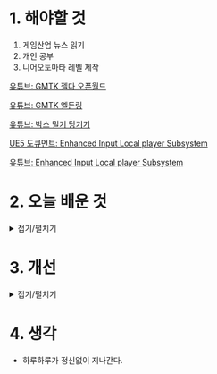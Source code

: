 
# 1. 해야할 것

1. 게임산업 뉴스 읽기 
2. 개인 공부  
3. 니어오토마타 레벨 제작

[유튜브: GMTK 젤다 오픈월드](https://www.youtube.com/watch?v=CZzcVs8tNfE)

[유튜브: GMTK 엘든링](https://www.youtube.com/watch?v=LvnlvB9n6ic)

[유튜브: 박스 밀기 당기기](https://youtu.be/v3JXpF4wl_o?feature=shared)

[UE5 도큐먼트: Enhanced Input Local player Subsystem](https://dev.epicgames.com/documentation/ko-kr/unreal-engine/enhanced-input-in-unreal-engine)

[유튜브: Enhanced Input Local player Subsystem](https://www.youtube.com/watch?v=CYiHNbAIp4s)



# 2. 오늘 배운 것

<details>
<summary>접기/펼치기</summary>

## IA_EnhancedInteract
<img width="1090" height="526" alt="image" src="https://github.com/user-attachments/assets/481824a0-64d5-4a6d-b08a-922e4c93e996" />

<img width="1516" height="554" alt="image" src="https://github.com/user-attachments/assets/98d7adbc-802d-4d49-b7ab-6b64178b117f" />

<img width="1872" height="587" alt="image" src="https://github.com/user-attachments/assets/ba23b19a-682e-48b4-8dc7-e3b12f4734f4" />

## InputMappingContext
<img width="946" height="489" alt="image" src="https://github.com/user-attachments/assets/c78077cc-b606-4af6-8b0a-125bbf80c31b" />

<img width="377" height="760" alt="image" src="https://github.com/user-attachments/assets/197be24a-af86-414a-a967-68d9b9394533" />
<img width="396" height="328" alt="image" src="https://github.com/user-attachments/assets/38132009-96cc-4ff7-b3b2-ae7aa888d11e" />

## BP_TPTest
<img width="1491" height="278" alt="image" src="https://github.com/user-attachments/assets/d4805076-68d9-4f83-b666-5c446b0bba8f" />




## 니어오토마타 레벨 제작
<img width="1920" height="1080" alt="image" src="https://github.com/user-attachments/assets/da1a4779-bc3b-4983-825b-b43064c73790" />

<img width="1902" height="1022" alt="image" src="https://github.com/user-attachments/assets/8612c03f-3aba-4fe8-9839-76c959d26b39" />

<img width="1920" height="1080" alt="image" src="https://github.com/user-attachments/assets/3a1248d0-7e00-4ff8-8f4c-f2b55f1bbe25" />

<img width="1900" height="1017" alt="image" src="https://github.com/user-attachments/assets/88baeda9-2add-4201-a91f-f1c6b41da8ee" />

<img width="1920" height="1080" alt="image" src="https://github.com/user-attachments/assets/5c0d8bf0-2d85-4030-a71f-580cca8077ee" />

<img width="1909" height="1021" alt="image" src="https://github.com/user-attachments/assets/27012cdc-5c3d-47d2-8504-7249b209c892" />

<img width="1920" height="1080" alt="image" src="https://github.com/user-attachments/assets/bdac7b7c-797d-4c71-b910-081269c7f444" />

<img width="1905" height="1028" alt="image" src="https://github.com/user-attachments/assets/eb10b80a-fc9a-46f6-a979-67182a0254fd" />

<img width="1897" height="1020" alt="image" src="https://github.com/user-attachments/assets/07f959e9-5ce6-46be-bac8-e1420f174512" />

</details>




# 3. 개선


<details>
<summary>접기/펼치기</summary>


</details>



# 4. 생각
- 하루하루가 정신없이 지나간다.

